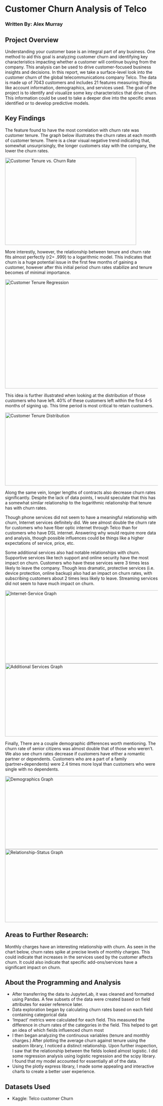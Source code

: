# Customer Churn Analysis of Telco

### **Written By:** Alex Murray

## Project Overview

Understanding your customer base is an integral part of any business. One method to aid this goal is analyzing customer churn and identifying key characteristics impacting whether a customer will continue buying from the company. This analysis can be used to drive customer-focused business insights and decisions. In this report, we take a surface-level look into the customer churn of the global telecommunications company Telco. The data is made up of 7043 customers and includes 21 features measuring things like account information, demographics, and services used. The goal of the project is to identify and visualize some key characteristics that drive churn. This information could be used to take a deeper dive into the specific areas identified or to develop predictive models. 

## Key Findings

The feature found to have the most correlation with churn rate was customer tenure. The graph below illustrates the churn rates at each month of customer tenure. There is a clear visual negative trend indicating that, somewhat unsurprisingly, the longer customers stay with the company, the lower the churn rates. 

<img src="~/projects/portfolio/Telco-Churn-Analysis/Graphs/tenure_lineplot.png" alt="Customer Tenure vs. Churn Rate" style="height: 288px; width:432px;"/>

More interestly, however, the relationship between tenure and churn rate fits almost perfectly (r2= .999) to a logarithmic model. This indicates that churn is a huge potential issue in the first few months of gaining a customer, however after this initial period churn rates stabilize and tenure becomes of minimal importance.

<img src="~/projects/portfolio/Telco-Churn-Analysis/Graphs/tenure_regression.png" alt="Customer Tenure Regression" style="height: 360px; width:720px;"/>

This idea is further illustrated when looking at the distribution of those customers who have left. 40% of these customers left within the first 4-5 months of signing up. This time period is most critical to retain customers.

<img src="~/projects/portfolio/Telco-Churn-Analysis/Graphs/tenure_hist.png" alt="Customer Tenure Distribution" style="height: 241px; width:520px;"/>

Along the same vein, longer lengths of contracts also decrease churn rates significantly. Despite the lack of data points, I would speculate that this has a somewhat similar relationship to the logarithmic relationship that tenure has with churn rates.


Though phone services did not seem to have a meaningful relationship with churn, Internet services definitely did. We see almost double the churn rate for customers who have fiber optic internet through Telco than for customers who have DSL internet. Answering why would require more data and analysis, though possible influences could be things like a higher expectations of service, price, etc.

Some additional services also had notable relationships with churn. Supportive services like tech support and online security have the most impact on churn. Customers who have these services were 3 times less likely to leave the company. Though less dramatic, protective services (i.e. device protection, online backup) also had an impact on churn rates, with subscribing customers about 2 times less likely to leave. Streaming services did not seem to have much impact on churn. 

<img src="~/projects/portfolio/Telco-Churn-Analysis/Graphs/internet_service.png" alt="Internet-Service Graph" style="height: 241px; width:520px;"/><img src="~/projects/portfolio/Telco-Churn-Analysis/Graphs/additional_services.png" alt="Additional Services Graph" style="height: 241px; width:520px;"/>

Finally, There are a couple demographic differences worth mentioning. The churn rate of senior citizens was almost double that of those who weren’t. We also see churn rates decrease if customers have either a romantic partner or dependents. Customers who are a part of a family (partner+dependents) were 2.4 times more loyal than customers who were single with no dependents.

<img src="~/projects/portfolio/Telco-Churn-Analysis/Graphs/demographics.png" alt="Demographics Graph" style="height: 241px; width:520px;"/><img src="~/projects/portfolio/Telco-Churn-Analysis/Graphs/relationship_status.png" alt="Relationship-Status Graph" style="height: 241px; width:520px;"/>


## Areas to Further Research:

Monthly charges have an interesting relationship with churn. As seen in the chart below, churn rates spike at precise levels of monthly charges. This could indicate that increases in the services used by the customer affects churn. It could also indicate that specific add-ons/services have a significant impact on churn.

## About the Programming and Analysis
- After transferring the data to JupyterLab, it was cleaned and formatted using Pandas. A few subsets of the data were created based on field attributes for easier reference later.
- Data exploration began by calculating churn rates based on each field containing categorical data
- ‘Impact’ metrics were calculated for each field. This measured the difference in churn rates of the categories in the field. This helped to get an idea of which fields influenced churn most
- I then began analyzing the continuous variables (tenure and monthly charges.) After plotting the average churn against tenure using the seaborn library, I noticed a distinct relationship. Upon further inspection, I saw that the relationship between the fields looked almost logistic. I did some regression analysis using logistic regression and the scipy library. I found that my model accounted for essentially all of the data.
- Using the plotly express library, I made some appealing and interactive charts to create a better user experience. 

## Datasets Used
- Kaggle: Telco customer Churn